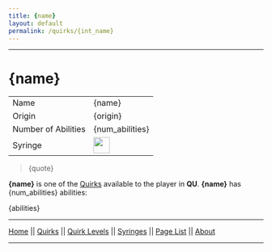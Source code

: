 ```yaml
---
title: {name}
layout: default
permalink: /quirks/{int_name}
---
```

---

# {name}

| | |
| --- | --- |
| Name | {name} |
| Origin | {origin} |
| Number of Abilities | {num_abilities} |
| Syringe | <img src="https://raw.githubusercontent.com/quirks-unchained/wiki/main/docs/assets/{syr_filename}" width="32"> |

> {quote}

**{name}** is one of the [Quirks](/wiki/quirks) available to the player in **QU**. **{name}** has {num_abilities} abilities:

{abilities}

---
[Home](/wiki/index.html) || [Quirks](/wiki/quirks) || [Quirk Levels](/wiki/quirk-levels) || [Syringes](/wiki/syringes) || [Page List](/wiki/pages) || [About](/wiki/about)

---
